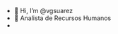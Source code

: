 - 👋 Hi, I’m @vgsuarez
- 👀 Analista de Recursos Humanos
- <!---
- 🌱 I’m currently learning ...
- 💞️ I’m looking to collaborate on ...
- 📫 How to reach me ...
--->
<!---
vgsuarez/vgsuarez is a ✨ special ✨ repository because its `README.md` (this file) appears on your GitHub profile.
You can click the Preview link to take a look at your changes.
--->
